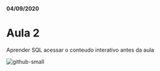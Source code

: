 #### 04/09/2020

# Aula 2

Aprender SQL
acessar o conteudo interativo antes da aula


![github-small](https://renangfs77.000webhostapp.com/imagens/images.jpg)


